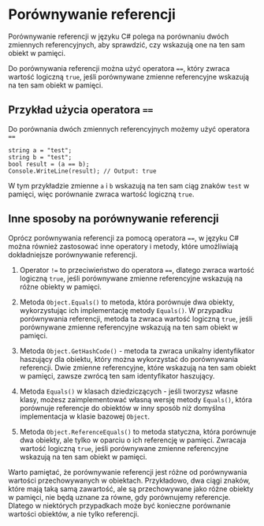 # Porównywanie referencji 

Porównywanie referencji w języku C# polega na porównaniu dwóch zmiennych referencyjnych, aby sprawdzić, czy wskazują one na ten sam obiekt w pamięci.

Do porównywania referencji można użyć operatora `==`, który zwraca wartość logiczną `true`, jeśli porównywane zmienne referencyjne wskazują na ten sam obiekt w pamięci.

## Przykład użycia operatora `==` 

Do porównania dwóch zmiennych referencyjnych możemy użyć operatora `==` 

```
string a = "test";
string b = "test";
bool result = (a == b);
Console.WriteLine(result); // Output: true
```

W tym przykładzie zmienne `a` i `b` wskazują na ten sam ciąg znaków `test` w pamięci, więc porównanie zwraca wartość logiczną `true`.

## Inne sposoby na porównywanie referencji

Oprócz porównywania referencji za pomocą operatora `==`, w języku C# można również zastosować inne operatory i metody, które umożliwiają dokładniejsze porównywanie referencji.

1. Operator `!=` to przeciwieństwo do operatora `==`, dlatego zwraca wartość logiczną `true`, jeśli porównywane zmienne referencyjne wskazują na różne obiekty w pamięci.

2. Metoda `Object.Equals()` to metoda, która porównuje dwa obiekty, wykorzystując ich implementację metody `Equals()`. W przypadku porównywania referencji, metoda ta zwraca wartość logiczną `true`, jeśli porównywane zmienne referencyjne wskazują na ten sam obiekt w pamięci.

3. Metoda `Object.GetHashCode()` - metoda ta zwraca unikalny identyfikator haszujący dla obiektu, który można wykorzystać do porównywania referencji. Dwie zmienne referencyjne, które wskazują na ten sam obiekt w pamięci, zawsze zwrócą ten sam identyfikator haszujący.

4. Metoda `Equals()` w klasach dziedziczących - jeśli tworzysz własne klasy, możesz zaimplementować własną wersję metody `Equals()`, która porównuje referencje do obiektów w inny sposób niż domyślna implementacja w klasie bazowej `Object`.

5. Metoda `Object.ReferenceEquals()` to metoda statyczna, która porównuje dwa obiekty, ale tylko w oparciu o ich referencję w pamięci. Zwracaja wartość logiczną `true`, jeśli porównywane zmienne referencyjne wskazują na ten sam obiekt w pamięci.


Warto pamiętać, że porównywanie referencji jest różne od porównywania wartości przechowywanych w obiektach. Przykładowo, dwa ciągi znaków, które mają taką samą zawartość, ale są przechowywane jako różne obiekty w pamięci, nie będą uznane za równe, gdy porównujemy referencje. Dlatego w niektórych przypadkach może być konieczne porównanie wartości obiektów, a nie tylko referencji.